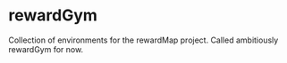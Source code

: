 # rewardGym
Collection of environments for the rewardMap project. Called ambitiously rewardGym for now. 
